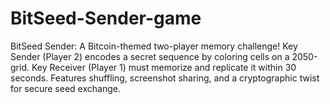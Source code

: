 # BitSeed-Sender-game
BitSeed Sender: A Bitcoin-themed two-player memory challenge! Key Sender (Player 2) encodes a secret sequence by coloring cells on a 2050-grid. Key Receiver (Player 1) must memorize and replicate it within 30 seconds. Features shuffling, screenshot sharing, and a cryptographic twist for secure seed exchange.
